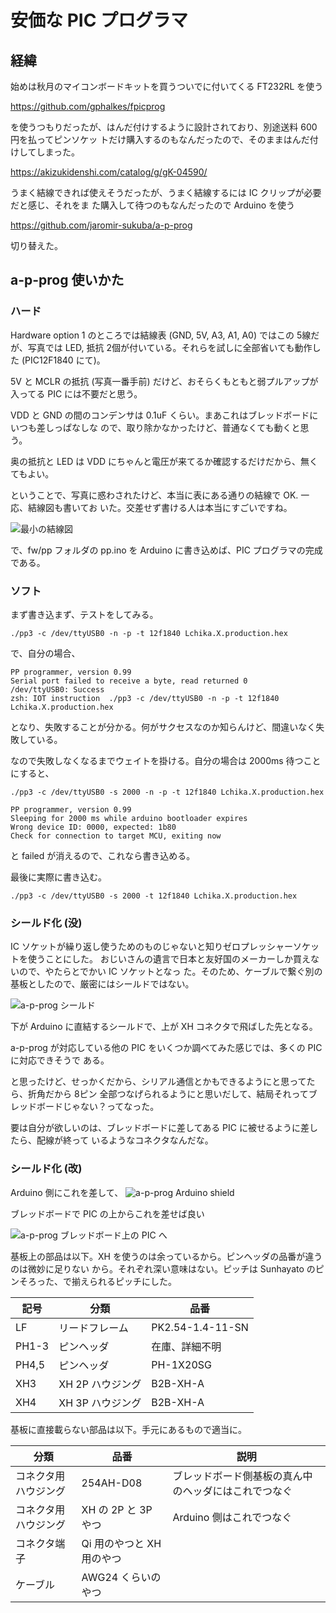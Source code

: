 # 安価な PIC プログラマ

## 経緯

始めは秋月のマイコンボードキットを買うついでに付いてくる FT232RL を使う

https://github.com/gphalkes/fpicprog 

を使うつもりだったが、はんだ付けするように設計されており、別途送料 600円を払ってピンソケッ
トだけ購入するのもなんだったので、そのままはんだ付けしてしまった。

https://akizukidenshi.com/catalog/g/gK-04590/

うまく結線できれば使えそうだったが、うまく結線するには IC クリップが必要だと感じ、それをま
た購入して待つのもなんだったので Arduino を使う 

https://github.com/jaromir-sukuba/a-p-prog

切り替えた。

## a-p-prog 使いかた

### ハード
Hardware option 1 のところでは結線表 (GND, 5V, A3, A1, A0) ではこの 5線だが、写真では LED,
抵抗 2個が付いている。それらを試しに全部省いても動作した (PIC12F1840 にて)。

5V と MCLR の抵抗 (写真一番手前) だけど、おそらくもともと弱プルアップが入ってる PIC には不要だと思う。

VDD と GND の間のコンデンサは 0.1uF くらい。まあこれはブレッドボードにいつも差しっぱなしな
ので、取り除かなかったけど、普通なくても動くと思う。

奥の抵抗と LED は VDD にちゃんと電圧が来てるか確認するだけだから、無くてもよい。

ということで、写真に惑わされたけど、本当に表にある通りの結線で OK. 一応、結線図も書いてお
いた。交差せず書ける人は本当にすごいですね。

![最小の結線図](./zu/Haisenzu.png)


で、fw/pp フォルダの pp.ino を Arduino に書き込めば、PIC プログラマの完成である。

### ソフト

まず書き込まず、テストをしてみる。

```
./pp3 -c /dev/ttyUSB0 -n -p -t 12f1840 Lchika.X.production.hex
```

で、自分の場合、

```
PP programmer, version 0.99
Serial port failed to receive a byte, read returned 0
/dev/ttyUSB0: Success
zsh: IOT instruction  ./pp3 -c /dev/ttyUSB0 -n -p -t 12f1840 Lchika.X.production.hex
```

となり、失敗することが分かる。何がサクセスなのか知らんけど、間違いなく失敗している。

なので失敗しなくなるまでウェイトを掛ける。自分の場合は 2000ms 待つことにすると、

```
./pp3 -c /dev/ttyUSB0 -s 2000 -n -p -t 12f1840 Lchika.X.production.hex
```

```
PP programmer, version 0.99
Sleeping for 2000 ms while arduino bootloader expires
Wrong device ID: 0000, expected: 1b80
Check for connection to target MCU, exiting now
```

と failed が消えるので、これなら書き込める。

最後に実際に書き込む。


```
./pp3 -c /dev/ttyUSB0 -s 2000 -t 12f1840 Lchika.X.production.hex
```

### シールド化 (没)

IC ソケットが繰り返し使うためのものじゃないと知りゼロプレッシャーソケットを使うことにした。
おじいさんの遺言で日本と友好国のメーカーしか買えないので、やたらとでかい IC ソケットとなっ
た。そのため、ケーブルで繋ぐ別の基板としたので、厳密にはシールドではない。

![a-p-prog シールド](./librecad/PicProg8pins.png)

下が Arduino に直結するシールドで、上が XH コネクタで飛ばした先となる。

a-p-prog が対応している他の PIC をいくつか調べてみた感じでは、多くの PIC に対応できそうで
ある。

と思ったけど、せっかくだから、シリアル通信とかもできるようにと思ってたら、折角だから 8ピン
全部つなげられるようにと思いだして、結局それってブレッドボードじゃない？ってなった。

要は自分が欲しいのは、ブレッドボードに差してある PIC に被せるように差したら、配線が終って
いるようなコネクタなんだな。

### シールド化 (改)

Arduino 側にこれを差して、
![a-p-prog Arduino shield](./librecad/APicProg_Arduino.png)

ブレッドボードで PIC の上からこれを差せば良い

![a-p-prog ブレッドボード上の PIC へ](./librecad/APicProg_BreadBoard.png)

基板上の部品は以下。XH を使うのは余っているから。ピンヘッダの品番が違うのは微妙に足りない
から。それぞれ深い意味はない。ピッチは Sunhayato のピンそろった、で揃えられるピッチにした。

| 記号 | 分類 | 品番 |
| ---- | ---- | ---- |
|LF | リードフレーム| PK2.54-1.4-11-SN|
|PH1-3| ピンヘッダ| 在庫、詳細不明 |
|PH4,5| ピンヘッダ| PH-1X20SG |
|XH3| XH 2P ハウジング|  B2B-XH-A|
|XH4| XH 3P ハウジング|  B2B-XH-A|

基板に直接載らない部品は以下。手元にあるもので適当に。

| 分類 | 品番 | 説明 |
| ---- | ---- | ---- |
| コネクタ用ハウジング| 254AH-D08 | ブレッドボード側基板の真ん中のヘッダにはこれでつなぐ |
| コネクタ用 ハウジング| XH の 2P と 3P やつ | Arduino 側はこれでつなぐ |
| コネクタ端子 | Qi 用のやつと XH 用のやつ |  |   
| ケーブル | AWG24 くらいのやつ | |


